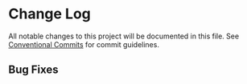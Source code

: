 # Change Log

All notable changes to this project will be documented in this file.
See [Conventional Commits](https://conventionalcommits.org) for commit guidelines.

## Bug Fixes
